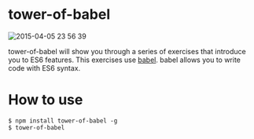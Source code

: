 tower-of-babel
================

![2015-04-05 23 56 39](https://cloud.githubusercontent.com/assets/555645/6997242/a65df93c-dbef-11e4-9bf8-f39331c56d1f.png)

tower-of-babel will show you through a series of exercises that introduce you to ES6 features.
This exercises use [babel](http://babeljs.io/). babel allows you to write code with ES6 syntax.


# How to use

```
$ npm install tower-of-babel -g
$ tower-of-babel
```
